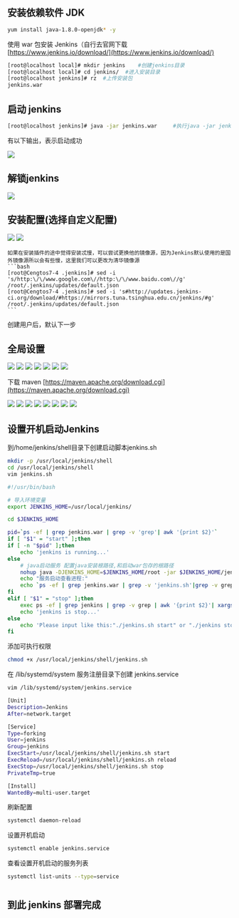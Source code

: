 ## 安装依赖软件 JDK
  ```bash
  yum install java-1.8.0-openjdk* -y
  ```
  使用 war 包安装 Jenkins（自行去官网下载 [https://www.jenkins.io/download/](https://www.jenkins.io/download/)
  
  ```bash
[root@localhost local]# mkdir jenkins    #创建jenkins目录
[root@localhost local]# cd jenkins/  #进入安装目录
[root@localhost jenkins]# rz  #上传安装包
jenkins.war
  ```
## 启动 jenkins
 ```bash
 [root@localhost jenkins]# java -jar jenkins.war     #执行java -jar jenkins.war 即可前台启动
 ```
  有以下输出，表示启动成功
 
 ![](./media/jenkins启动成功.png)
 
 
 ## 解锁jenkins
 
 ![](./media/解锁jenkins.png)

## 安装配置(选择自定义配置)

![](./media/图片1.png)
![](./media/图片2.png)

    如果在安装插件的途中觉得安装忒慢，可以尝试更换他的镜像源，因为Jenkins默认使用的是国外镜像源所以会有些慢，这里我们可以更改为清华镜像源
    ```bash
    [root@Cengtos7-4 .jenkins]# sed -i 's/http:\/\/www.google.com\//http:\/\/www.baidu.com\//g' /root/.jenkins/updates/default.json
    [root@Cengtos7-4 .jenkins]# sed -i 's#http://updates.jenkins-ci.org/download/#https://mirrors.tuna.tsinghua.edu.cn/jenkins/#g' /root/.jenkins/updates/default.json
    ```
  创建用户后，默认下一步  
    
 ## 全局设置
 ![](./media/图片5.png)
 ![](./media/图片6.png)
 ![](./media/图片7.png)
 ![](./media/图片8.png)
 ![](./media/图片9.png)
 ![](./media/图片10.png)
 ![](./media/图片11.png)
 
  下载 maven [https://maven.apache.org/download.cgi](https://maven.apache.org/download.cgi)
  
 ![](./media/图片12.png)
 ![](./media/图片13.png)
 ![](./media/图片14.png)
 ![](./media/图片15.png)
 ![](./media/图片16.png)
 ![](./media/图片17.png)
 ![](./media/图片18.png)
 ![](./media/图片19.png)
 
 ## 设置开机启动Jenkins
 
 到/home/jenkins/shell目录下创建启动脚本jenkins.sh

```bash
mkdir -p /usr/local/jenkins/shell
cd /usr/local/jenkins/shell
vim jenkins.sh
```

```bash
#!/usr/bin/bash

# 导入环境变量
export JENKINS_HOME=/usr/local/jenkins/

cd $JENKINS_HOME

pid=`ps -ef | grep jenkins.war | grep -v 'grep'| awk '{print $2}'`
if [ "$1" = "start" ];then
if [ -n "$pid" ];then
    echo 'jenkins is running...'
else
    # java启动服务 配置java安装根路径,和启动war包存的根路径
    nohup java -DJENKINS_HOME=$JENKINS_HOME/root -jar $JENKINS_HOME/jenkins.war --httpPort=8080 >/dev/null 2>&1 &
    echo "服务启动查看进程:"
    echo `ps -ef | grep jenkins.war | grep -v 'jenkins.sh'|grep -v grep`
fi
elif [ "$1" = "stop" ];then
    exec ps -ef | grep jenkins | grep -v grep | awk '{print $2}'| xargs kill -9
    echo 'jenkins is stop...'
else
    echo 'Please input like this:"./jenkins.sh start" or "./jenkins stop"'
fi
```
 
 添加可执行权限
 
 ```bash
 chmod +x /usr/local/jenkins/shell/jenkins.sh
 ```
 
 在 /lib/systemd/system 服务注册目录下创建 jenkins.service
 
 ```bash
 vim /lib/systemd/system/jenkins.service
 ```
 
 ```bash
 [Unit]
Description=Jenkins
After=network.target

[Service]
Type=forking
User=jenkins
Group=jenkins
ExecStart=/usr/local/jenkins/shell/jenkins.sh start
ExecReload=/usr/local/jenkins/shell/jenkins.sh reload
ExecStop=/usr/local/jenkins/shell/jenkins.sh stop
PrivateTmp=true

[Install]
WantedBy=multi-user.target
 ```
 
 刷新配置
 
 ```bash
 systemctl daemon-reload
 ```
 
 设置开机启动
 ```bash
 systemctl enable jenkins.service
 ```
 查看设置开机启动的服务列表
 ```bash
 systemctl list-units --type=service
 ```
 
 # 
## 到此 jenkins 部署完成


